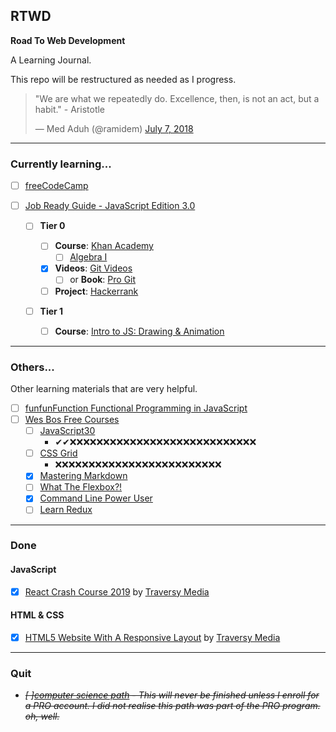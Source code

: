 ## RTWD

**Road To Web Development**

A Learning Journal.

This repo will be restructured as needed as I progress.

<blockquote class="twitter-tweet"><p lang="en" dir="ltr">&quot;We are what we repeatedly do. Excellence, then, is not an act, but a habit.&quot; - Aristotle</p>&mdash; Med Aduh (@ramidem) <a href="https://twitter.com/ramidem/status/1015487865944330240?ref_src=twsrc%5Etfw">July 7, 2018</a></blockquote>

---

### Currently learning...

- [ ] [freeCodeCamp](https://github.com/ramidem/freeCodeCamp)
- [ ] [Job Ready Guide - JavaScript Edition 3.0](https://github.com/ramidem/RTWD/blob/master/JavaScript/job-ready-3/)

  - [ ] **Tier 0**

    - [ ] **Course**: [Khan Academy](https://www.khanacademy.org/)
      - [ ] [Algebra I](https://www.khanacademy.org/math/algebra)
    - [x] **Videos**: [Git Videos](https://git-scm.com/videos)
      - [ ] or **Book**: [Pro Git](https://git-scm.com/book/en/v2)
    - [ ] **Project**: [Hackerrank](https://www.hackerrank.com/)

  - [ ] **Tier 1**
    - [ ] **Course**: [Intro to JS: Drawing & Animation](https://www.khanacademy.org/computing/computer-programming/programming)

---

### Others...

Other learning materials that are very helpful.

- [ ] [funfunFunction Functional Programming in JavaScript](https://github.com/ramidem/RTWD/blob/master/JavaScript/)
- [ ] [Wes Bos Free Courses](https://wesbos.com/courses/)
  - [ ] [JavaScript30](https://javascript30.com/)
    - ✔✔❌❌❌❌❌❌❌❌❌❌❌❌❌❌❌❌❌❌❌❌❌❌❌❌❌❌❌❌
  - [ ] [CSS Grid](https://cssgrid.io/)
    - ❌❌❌❌❌❌❌❌❌❌❌❌❌❌❌❌❌❌❌❌❌❌❌❌❌
  - [x] [Mastering Markdown](https://masteringmarkdown.com/)
  - [ ] [What The Flexbox?!](https://flexbox.io/)
  - [x] [Command Line Power User](https://commandlinepoweruser.com/)
  - [ ] [Learn Redux](https://learnredux.com/)

---

### Done

#### JavaScript

- [x] [React Crash Course 2019](https://github.com/ramidem/RTWD/blob/master/JavaScript/React/TraversyMedia/react-crash-course-2019/) by [Traversy Media](https://www.youtube.com/channel/UC29ju8bIPH5as8OGnQzwJyA)

#### HTML & CSS

- [x] [HTML5 Website With A Responsive Layout](https://www.youtube.com/watch?v=Wm6CUkswsNw&t=31s) by [Traversy Media](https://www.youtube.com/channel/UC29ju8bIPH5as8OGnQzwJyA)

---

### Quit

- _<s>[ ][computer science path](https://github.com/ramidem/RDWD/blob/master/Python/Codecademy/CS_Path/CS_Path.md) - This will never be finished unless I enroll for a PRO account. I did not realise this path was part of the PRO program. oh, well.</s>_
